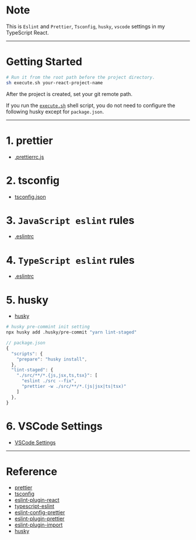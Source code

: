 # Note
This is `Eslint` and `Prettier`, `Tsconfig`, `husky`, `vscode` settings in my TypeScript React.

---

# Getting Started
```bash
# Run it from the root path before the project directory.
sh execute.sh your-react-project-name
```

After the project is created, set your git remote path.

If you run the [`execute.sh`](https://github.com/wonseok-han/my-react-settings/blob/main/execute.sh) shell script, you do not need to configure the following husky except for `package.json`.

---

# 1. prettier
- [.prettierrc.js](https://github.com/wonseok-han/my-react-settings/blob/main/.prettierrc.js)

# 2. tsconfig
- [tsconfig.json](https://github.com/wonseok-han/my-react-settings/blob/main/tsconfig.json)

# 3. `JavaScript eslint` rules
- [.eslintrc](https://github.com/wonseok-han/my-react-settings/blob/main/.eslintrc.javascript)

# 4. `TypeScript eslint` rules
- [.eslintrc](https://github.com/wonseok-han/my-react-settings/blob/main/.eslintrc)

# 5. husky
- [husky](https://github.com/wonseok-han/my-react-settings/blob/main/.husky/pre-commit)
```bash
# husky pre-commint init setting
npx husky add .husky/pre-commit "yarn lint-staged"
```
```js
// package.json
{
  "scripts": {
    "prepare": "husky install",
  },
  "lint-staged": {
    "./src/**/*.{js,jsx,ts,tsx}": [
      "eslint ./src --fix",
      "prettier -w ./src/**/*.(js|jsx|ts|tsx)"
    ]
  },
}
```

# 6. VSCode Settings
- [VSCode Settings](https://github.com/wonseok-han/my-react-settings/blob/main/.vscode/settings.json)

---

# Reference
- [prettier](https://prettier.io/docs/en/options.html)
- [tsconfig](https://www.typescriptlang.org/tsconfig)
- [eslint-plugin-react](https://github.com/jsx-eslint/eslint-plugin-react)
- [typescript-eslint](https://github.com/typescript-eslint/typescript-eslint/tree/main/packages/eslint-plugin)
- [eslint-config-prettier](https://github.com/prettier/eslint-config-prettier)
- [eslint-plugin-prettier](https://github.com/prettier/eslint-plugin-prettier)
- [eslint-plugin-import](https://github.com/import-js/eslint-plugin-import)
- [husky](https://github.com/typicode/husky)

